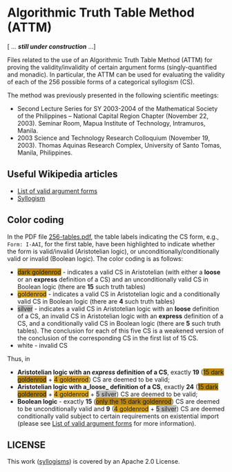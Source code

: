 # Algorithmic Truth Table Method (ATTM)

[ ... _**still under construction**_ ...]  

Files related to the use of an Algorithmic Truth Table Method (ATTM) for proving the validity/invalidity of certain argument forms (singly-quantified and monadic).  In particular, the ATTM can be used for evaluating the validity of each of the 256 possible forms of a categorical syllogism (CS).

The method was previously presented in the following scientific meetings:

* Second Lecture Series for SY 2003-2004 of the Mathematical Society of the Philippines – National Capital Region Chapter (November 22, 2003). Seminar Room, Mapua Institute of Technology, Intramuros, Manila.
* 2003 Science and Technology Research Colloquium (November 19, 2003). Thomas Aquinas Research Complex, University of Santo Tomas, Manila, Philippines.

## Useful Wikipedia articles
* [List of valid argument forms](https://en.wikipedia.org/wiki/List_of_valid_argument_forms)
* [Syllogism](https://en.wikipedia.org/wiki/Syllogism)

## Color coding 
In the PDF file [256-tables.pdf](./256-tables.pdf), the table labels indicating the CS form, e.g., `Form: I-AAI`, for the first table, have been highlighted to indicate whether the form is valid/invalid (Aristotelian logic), or unconditionally/conditionally valid or invalid (Boolean logic). The color coding is as follows:

* <span style="background-color:#B8860B; fontcolor:black">dark goldenrod</span> -  indicates a valid CS in Aristotelian (with either a **loose** or an **express** definition of a CS) and an unconditionally valid CS in Boolean logic (there are **15** such truth tables)
* <span style="background-color:#DAA520; fontcolor:black">goldenrod</span> -  indicates a valid CS in Aristotelian logic and a conditionally valid CS in Boolean logic (there are **4** such truth tables)
* <span style="background-color:silver; fontcolor:black">silver</span> -  indicates a valid CS in Aristotelian logic with an **loose** definition of a CS, an invalid CS in Aristotelian logic with an **express** definition of a CS, and a conditionally valid CS in Boolean logic (there are **5** such truth tables).  The conclusion for each of this five CS is a weakened version of the conclusion of the corresponding CS in the first list of 15 CS.
* <span style="background-color:white; fontcolor:black">white</span> - invalid CS

Thus, in 

* **Aristotelian logic with an _express_ definition of a CS**, exactly **19** (<span style="background-color:#B8860B; fontcolor:black">15 dark goldenrod</span> + <span style="background-color:#DAA520; fontcolor:black">4 goldenrod</span>) CS are deemed to be valid; 
* **Aristotelian logic with a_loose_ definition of a CS**, exactly **24** (<span style="background-color:#B8860B; fontcolor:black">15 dark goldenrod</span> + <span style="background-color:#DAA520; fontcolor:black">4 goldenrod</span> + <span style="background-color:silver; fontcolor:black">5 silver</span>) CS are deemed to be valid; 
* **Boolean logic** - exactly **15** (<span style="background-color:#B8860B; fontcolor:black">only the 15 dark goldenrod</span>) CS are deemed to be unconditionally valid and **9** (<span style="background-color:#DAA520; fontcolor:black">4 goldenrod</span> + <span style="background-color:silver; fontcolor:black">5 silver</span>) CS are deemed conditionally valid subject to certain requirements on existential import (please see [List of valid argument forms](https://en.wikipedia.org/wiki/List_of_valid_argument_forms) for more information).

## LICENSE

This work ([syllogisms](https://github.com/justineuro/syllogisms)) is covered by an Apache 2.0 License.

